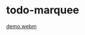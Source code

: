 # todo-marquee
[demo.webm](https://github.com/mominnawaf/todo-marquee/assets/47545933/1f58fd52-6354-49e5-b279-94ccfd3d59c1)
